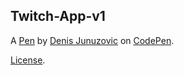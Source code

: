 Twitch-App-v1
-------------


A [Pen](https://codepen.io/code2eat/pen/vxOvaB) by [Denis Junuzovic](http://codepen.io/code2eat) on [CodePen](http://codepen.io/).

[License](https://codepen.io/code2eat/pen/vxOvaB/license).